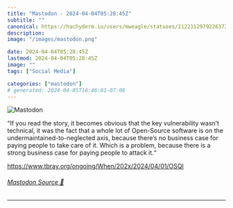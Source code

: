 ```yaml
---
title: "Mastodon - 2024-04-04T05:28:45Z"
subtitle: ""
canonical: https://hachyderm.io/users/mweagle/statuses/112211297922637213
description:
image: "/images/mastodon.png"

date: 2024-04-04T05:28:45Z
lastmod: 2024-04-04T05:28:45Z
image: ""
tags: ["Social Media"]

categories: ["mastodon"]
# generated: 2024-04-05T16:46:01-07:00
---
```

![Mastodon](/images/mastodon.png)

<p>“If you read the story, it becomes obvious that the key vulnerability wasn’t technical, it was the fact that a whole lot of Open-Source software is on the undermaintained-to-neglected axis, because there’s no business case for paying people to take care of it. Which is a problem, because there is a strong business case for paying people to attack it.“</p><p><a href="https://www.tbray.org/ongoing/When/202x/2024/04/01/OSQI" target="_blank" rel="nofollow noopener noreferrer" translate="no"><span class="invisible">https://www.</span><span class="ellipsis">tbray.org/ongoing/When/202x/20</span><span class="invisible">24/04/01/OSQI</span></a></p>


###### [Mastodon Source 🐘](https://hachyderm.io/@mweagle/112211297922637213)

___
